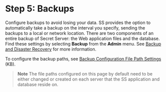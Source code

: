 [title]: # (5. Backups)
[tags]: # (Backup)
[priority]: # (50)

# Step 5: Backups

Configure backups to avoid losing your data. SS provides the option to automatically take a backup on the interval you specify, sending the backups to a local or network location. There are two components of an entire backup of Secret Server: the Web application files and the database. Find these settings by selecting **Backup** from the **Admin** menu. See [Backup and Disaster Recovery](../..//backup-and-disaster-recovery/index.md) for more information.

To configure the backup paths, see [Backup Configuration File Path Settings](https://updates.thycotic.net/links.ashx?BackupDatabaseFilePath) (KB).

> **Note**   The file paths configured on this page by default need to be either changed or created on each server that the SS application and database reside on.
